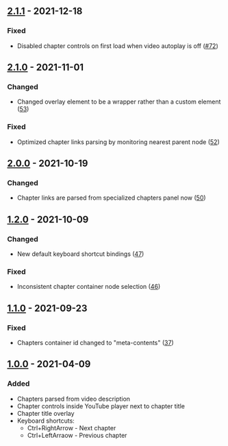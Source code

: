 ## [2.1.1] - 2021-12-18
### Fixed
- Disabled chapter controls on first load when video autoplay is off ([#72])

## [2.1.0] - 2021-11-01
### Changed
- Changed overlay element to be a wrapper rather than a custom element ([53])
### Fixed
- Optimized chapter links parsing by monitoring nearest parent node ([52])

## [2.0.0] - 2021-10-19
### Changed
- Chapter links are parsed from specialized chapters panel now ([50])

## [1.2.0] - 2021-10-09
### Changed
- New default keyboard shortcut bindings ([47])
### Fixed
- Inconsistent chapter container node selection ([46])

## [1.1.0] - 2021-09-23
### Fixed
- Chapters container id changed to "meta-contents" ([37])

## [1.0.0] - 2021-04-09
### Added
- Chapters parsed from video description
- Chapter controls inside YouTube player next to chapter title
- Chapter title overlay
- Keyboard shortcuts:
    - Ctrl+RightArrow - Next chapter
    - Ctrl+LeftArraow - Previous chapter

[1.0.0]: https://github.com/aalexeenco/YouTubeChapters/releases/tag/v1.0.0
[1.1.0]: https://github.com/aalexeenco/YouTubeChapters/releases/tag/v1.1.0
[1.2.0]: https://github.com/aalexeenco/YouTubeChapters/releases/tag/v1.2.0
[2.0.0]: https://github.com/aalexeenco/YouTubeChapters/releases/tag/v2.0.0
[2.1.0]: https://github.com/aalexeenco/YouTubeChapters/releases/tag/v2.1.0
[2.1.1]: https://github.com/aalexeenco/YouTubeChapters/releases/tag/v2.1.1

[37]: https://github.com/aalexeenco/YouTubeChapters/pull/37
[46]: https://github.com/aalexeenco/YouTubeChapters/pull/46
[47]: https://github.com/aalexeenco/YouTubeChapters/issues/47
[50]: https://github.com/aalexeenco/YouTubeChapters/pull/50
[52]: https://github.com/aalexeenco/YouTubeChapters/issues/52
[53]: https://github.com/aalexeenco/YouTubeChapters/issues/53
[#72]: https://github.com/aalexeenco/YouTubeChapters/issues/72
